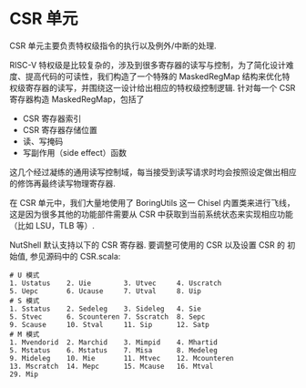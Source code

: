 # CSR 单元

CSR 单元主要负责特权级指令的执行以及例外/中断的处理. 

RISC-V 特权级是比较复杂的，涉及到很多寄存器的读写与控制，为了简化设计难度、提高代码的可读性，我们构造了一个特殊的 MaskedRegMap 结构来优化特权级寄存器的读写，并围绕这一设计给出相应的特权级控制逻辑. 针对每一个 CSR 寄存器构造 MaskedRegMap，包括了

* CSR 寄存器索引
* CSR 寄存器存储位置
* 读、写掩码
* 写副作用（side effect）函数

这几个经过凝练的通用读写控制域，每当接受到读写请求时均会按照设定做出相应的修饰再最终读写物理寄存器.

在 CSR 单元中，我们大量地使用了 BoringUtils 这一 Chisel 内置类来进行飞线，这是因为很多其他的功能部件需要从 CSR 中获取到当前系统状态来实现相应功能（比如 LSU，TLB 等）.

NutShell 默认支持以下的 CSR 寄存器. 要调整可使用的 CSR 以及设置 CSR 的 初始值, 参见源码中的 CSR.scala:

```
# U 模式
1. Ustatus    2. Uie        3. Utvec     4. Uscratch
5. Uepc       6. Ucause     7. Utval     8. Uip
# S 模式
1. Sstatus    2. Sedeleg    3. Sideleg   4. Sie
5. Stvec      6. Scounteren 7. Sscratch  8. Sepc
9. Scause     10. Stval     11. Sip      12. Satp
# M 模式
1. Mvendorid  2. Marchid    3. Mimpid    4. Mhartid
5. Mstatus    6. Mstatus    7. Misa      8. Medeleg 
9. Mideleg    10. Mie       11. Mtvec    12. Mcounteren
13. Mscratch  14. Mepc      15. Mcause   16. Mtval 
29. Mip
```

